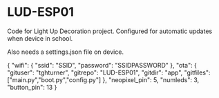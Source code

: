 # LUD-ESP01
Code for Light Up Decoration project. Configured for automatic updates when device in school.

Also needs a settings.json file on device.

{
  "wifi": {
    "ssid": "SSID",
    "password": "SSIDPASSWORD"
  },
  "ota": {
    "gituser": "tghturner",
    "gitrepo": "LUD-ESP01",
    "gitdir": "app",
    "gitfiles": ["main.py","boot.py","config.py"] 
  },
  "neopixel_pin": 5,
  "numleds": 3,
  "button_pin": 13
}

